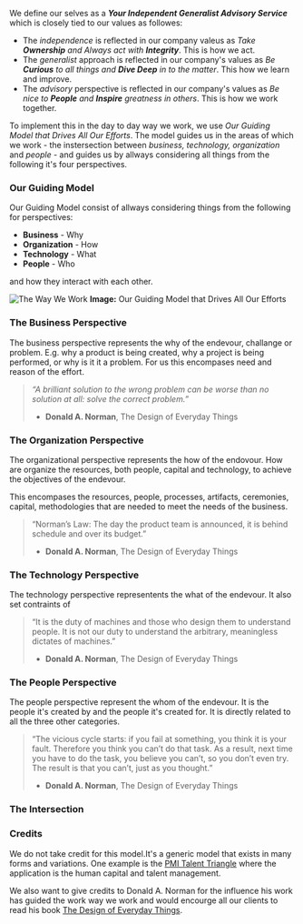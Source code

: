 We define our selves as a **_Your Independent Generalist Advisory Service_** which is closely tied to our values as followes: 

* The _independence_ is reflected in our company valeus as *Take **Ownership** and Always act with **Integrity***. This is how we act. 
* The _generalist_ approach is reflected in our company's values as *Be **Curious** to all things and **Dive Deep** in to the matter*. This how we learn and improve.
* The _advisory_ perspective is reflected in our company's values as *Be nice to **People** and **Inspire** greatness in others*. This is how we work together.

To implement this in the day to day way we work, we use _Our Guiding Model that Drives All Our Efforts_. The model guides us in the areas of which we work - the instersection between *business, technology, organization* and *people* - and guides us by allways considering all things from the following it's four perspectives.


### Our Guiding Model
Our Guiding Model consist of allways considering things from the following for perspectives:
* **Business** - Why
* **Organization** - How
* **Technology** - What
* **People** - Who

and how they interact with each other.

![The Way We Work](/assets/img/about/way-we-work-002.png "The Way We Work")
**Image:** Our Guiding Model that Drives All Our Efforts


### The Business Perspective
The business perspective represents the why of the endevour, challange or problem. E.g. why a product is being created, why a project is being performed, or why is it it a problem. For us this encompases need and reason of the effort.  

> *“A brilliant solution to the wrong problem can be worse than no solution at all: solve the correct problem.”*
> - **Donald A. Norman**, The Design of Everyday Things

### The Organization Perspective
The organizational perspective represents the how of the endovour. How are organize the resources, both people, capital and technology, to achieve the objectives of the endevour. 

This encompases the resources, people, processes, artifacts, ceremonies, capital, methodologies that are needed to meet the needs of the business. 

> “Norman’s Law: The day the product team is announced, it is behind schedule and over its budget.”
> - **Donald A. Norman**, The Design of Everyday Things

### The Technology Perspective
The technology perspective representents the what of the endevour. It also set contraints of 

> “It is the duty of machines and those who design them to understand people. It is not our duty to understand the arbitrary, meaningless dictates of machines.”
> - **Donald A. Norman**, The Design of Everyday Things


### The People Perspective
The people perspective represent the whom of the endevour. It is the people it's created by and the people it's created for. It is directly related to all the three other categories.

>“The vicious cycle starts: if you fail at something, you think it is your fault. Therefore you think you can’t do that task. As a result, next time you have to do the task, you believe you can’t, so you don’t even try. The result is that you can’t, just as you thought.”
> - **Donald A. Norman**, The Design of Everyday Things

### The Intersection



### Credits
We do not take credit for this model.It's a generic model that exists in many forms and variations. One example is the [PMI Talent Triangle](https://www.pmi.org/learning/training-development/talent-triangle) where the application is the human capital and talent management.

We also want to give credits to Donald A. Norman for the influence his work has guided the work way we work and would encourge all our clients to read his book [The Design of Everyday Things](https://www.goodreads.com/book/show/840.The_Design_of_Everyday_Things).